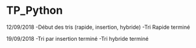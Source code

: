 # TP_Python

12/09/2018
-Début des tris (rapide, insertion, hybride)
-Tri Rapide terminé

19/09/2018
-Tri par insertion terminé
-Tri hybride terminé
